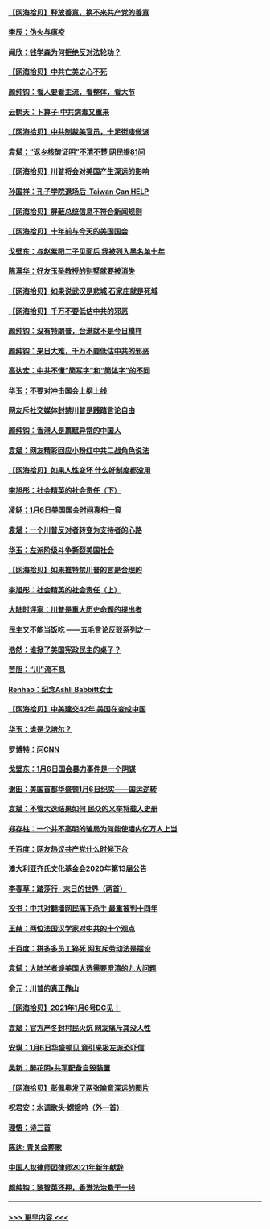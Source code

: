 #### [【网海拾贝】释放善意，换不来共产党的善意](../pages/nsc993/n12708361.md?t=01241801) 
#### [李辰：伪火与瘟疫](../pages/nsc993/n12707981.md?t=01241801) 
#### [闻欣：钱学森为何拒绝反对法轮功？](../pages/nsc993/n12707407.md?t=01241801) 
#### [【网海拾贝】中共亡美之心不死](../pages/nsc993/n12707621.md?t=01241801) 
#### [颜纯钩：看人要看主流，看整体，看大节](../pages/nsc993/n12707536.md?t=01241801) 
#### [云鹤天：卜算子‧中共病毒又重来](../pages/nsc993/n12707408.md?t=01241801) 
#### [【网海拾贝】中共制裁美官员，十足街痞做派](../pages/nsc993/n12705115.md?t=01241801) 
#### [袁斌：“返乡核酸证明”不清不楚 网民提81问](../pages/nsc993/n12704982.md?t=01241801) 
#### [【网海拾贝】川普将会对美国产生深远的影响](../pages/nsc993/n12703045.md?t=01241801) 
#### [孙国祥：孔子学院退场后  Taiwan Can HELP](../pages/nsc993/n12702430.md?t=01241801) 
#### [【网海拾贝】屏蔽总统信息不符合新闻规则](../pages/nsc993/n12699998.md?t=01241801) 
#### [【网海拾贝】十年前与今天的美国国会](../pages/nsc993/n12696993.md?t=01241801) 
#### [戈壁东：与赵紫阳二子见面后 我被列入黑名单十年](../pages/nsc993/n12696215.md?t=01241801) 
#### [陈满华：好友玉圣教授的别墅就要被消失](../pages/nsc993/n12695411.md?t=01241801) 
#### [【网海拾贝】如果说武汉是悲城 石家庄就是死城](../pages/nsc993/n12694589.md?t=01241801) 
#### [【网海拾贝】千万不要低估中共的邪恶](../pages/nsc993/n12692771.md?t=01241801) 
#### [颜纯钩：没有特朗普，台港就不是今日模样](../pages/nsc993/n12692678.md?t=01241801) 
#### [颜纯钩：来日大难，千万不要低估中共的邪恶](../pages/nsc993/n12692080.md?t=01241801) 
#### [高达宏：中共不懂“简写字”和“简体字”的不同](../pages/nsc993/n12692068.md?t=01241801) 
#### [华玉：不要对冲击国会上纲上线](../pages/nsc993/n12689948.md?t=01241801) 
#### [网友斥社交媒体封禁川普是践踏言论自由](../pages/nsc993/n12687482.md?t=01241801) 
#### [颜纯钩：香港人是禀赋异常的中国人](../pages/nsc993/n12685142.md?t=01241801) 
#### [袁斌：网友精彩回应小粉红中共二战角色说法](../pages/nsc993/n12684994.md?t=01241801) 
#### [【网海拾贝】如果人性变坏 什么好制度都没用](../pages/nsc993/n12683000.md?t=01241801) 
#### [李旭彤：社会精英的社会责任（下）](../pages/nsc993/n12680604.md?t=01241801) 
#### [凌稣：1月6日美国国会时间真相一窥](../pages/nsc993/n12682780.md?t=01241801) 
#### [袁斌：一个川普反对者转变为支持者的心路](../pages/nsc993/n12682700.md?t=01241801) 
#### [华玉：左派阶级斗争撕裂美国社会](../pages/nsc993/n12681226.md?t=01241801) 
#### [【网海拾贝】如果推特禁川普的言是合理的](../pages/nsc993/n12681232.md?t=01241801) 
#### [李旭彤：社会精英的社会责任（上）](../pages/nsc993/n12680501.md?t=01241801) 
#### [大陆时评家：川普是重大历史命题的提出者](../pages/nsc993/n12679904.md?t=01241801) 
#### [民主又不能当饭吃 ——五毛言论反驳系列之一](../pages/nsc993/n12679877.md?t=01241801) 
#### [浩然：谁掀了美国宪政民主的桌子？](../pages/nsc993/n12679850.md?t=01241801) 
#### [苦胆：“川”流不息](../pages/nsc993/n12678388.md?t=01241801) 
#### [Renhao：纪念Ashli Babbitt女士](../pages/nsc993/n12678359.md?t=01241801) 
#### [【网海拾贝】中美建交42年 美国在变成中国](../pages/nsc993/n12678324.md?t=01241801) 
#### [华玉：谁是戈培尔？](../pages/nsc993/n12677515.md?t=01241801) 
#### [罗博特：问CNN](../pages/nsc993/n12677172.md?t=01241801) 
#### [戈壁东：1月6日国会暴力事件是一个阴谋](../pages/nsc993/n12674639.md?t=01241801) 
#### [谢田：美国首都华盛顿1月6日纪实——国运逆转](../pages/nsc993/n12673190.md?t=01241801) 
#### [袁斌：不管大选结果如何 民众的义举将载入史册](../pages/nsc993/n12672787.md?t=01241801) 
#### [郑存柱：一个并不高明的骗局为何能使墙内亿万人上当](../pages/nsc993/n12671449.md?t=01241801) 
#### [千百度：网友热议共产党什么时候下台](../pages/nsc993/n12670442.md?t=01241801) 
#### [澳大利亚齐氏文化基金会2020年第13届公告](../pages/nsc993/n12670273.md?t=01241801) 
#### [李春草：踏莎行 · 末日的世界（两首）](../pages/nsc993/n12670253.md?t=01241801) 
#### [投书：中共对翻墙网民痛下杀手 最重被判十四年](../pages/nsc993/n12670190.md?t=01241801) 
#### [王赫：两位法国汉学家对中共的十个观点](../pages/nsc993/n12669593.md?t=01241801) 
#### [千百度：拼多多员工猝死 网友斥劳动法是摆设](../pages/nsc993/n12668081.md?t=01241801) 
#### [袁斌：大陆学者谈美国大选需要澄清的九大问题](../pages/nsc993/n12668023.md?t=01241801) 
#### [俞元：川普的真正靠山](../pages/nsc993/n12668000.md?t=01241801) 
#### [【网海拾贝】2021年1月6号DC见！](../pages/nsc993/n12664957.md?t=01241801) 
#### [袁斌：官方严冬封村民火炕 网友痛斥其没人性](../pages/nsc993/n12664882.md?t=01241801) 
#### [安琪：1月6日华盛顿见 竟引来极左派恐吓信](../pages/nsc993/n12664831.md?t=01241801) 
#### [吴新：醉花阴•共军配备自毁装置](../pages/nsc993/n12664766.md?t=01241801) 
#### [【网海拾贝】彭佩奥发了两张喻意深远的图片](../pages/nsc993/n12663515.md?t=01241801) 
#### [祝君安：水调歌头·嫦娥吟（外一首）](../pages/nsc993/n12663345.md?t=01241801) 
#### [理悟：诗三首](../pages/nsc993/n12663334.md?t=01241801) 
#### [陈达: 青关会葬歌](../pages/nsc993/n12663305.md?t=01241801) 
#### [中国人权律师团律师2021年新年献辞](../pages/nsc993/n12661792.md?t=01241801) 
#### [颜纯钩：黎智英还押，香港法治悬于一线](../pages/nsc993/n12661371.md?t=01241801) 

----
#### [ >>> 更早内容 <<< ](../indexes/nsc993-earlier.md)
